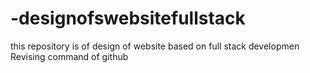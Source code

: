 # -designofswebsitefullstack
this repository is of design of website based on full stack developmen
Revising command of github
